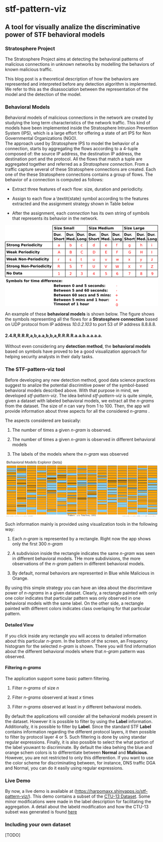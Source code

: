 # **stf-pattern-viz**

## A tool for visually analize the discriminative power of STF behavioral models

### Stratosphere Project

The Stratosphere Project aims at detecting the behavioral patterns of malicious connections in unknown networks by modelling the behaviors of known malicious traffic.  

This blog post is a theoretical description of how the behaviors are represented and interpreted before any detection algorithm is implemented. We refer to this as the disassociation between the representation of the model and the detection of the model.

### Behavioral Models

Behavioral models of malicious connections in the network are created by  studying the long term characteristics of the network traffic. This kind of models have been implemented inside the Stratosphere Intrusion Prevention System (IPS), which is a large effort for offering a state of art IPS for Non Governmental Organizations (NGO).  
The  approach used by  Stratosphere IPS to model the behavior of a connection, starts by aggregating the flows according to a 4-tuple composed of: the source IP address, the destination IP address, the destination port and the protocol. All the flows that match a tuple are aggregated together and referred as a *Stratosphere connection*. From a traffic capture several of these Stratosphere connections are created. Each one of the these Stratosphere connections contains a group of flows. The behavior of a connection is computed as follows:

* Extract three features of each flow: size, duration and periodicity.
    
* Assign to each flow a \textit{state} symbol according to the features extracted and the assignment strategy shown in Table below
    
* After the assignment, each *connection* has its own string of symbols that represents its behavior in the network.


 ![](images/letter-assignment-behavioral-models.png) 



An example of these **behavioral models** is shown below. The figure shows the symbols representing all the flows for a  **Stratosphere connection** based on UDP protocol from IP address *10.0.2.103* to port 53 of IP address 8.8.8.8.


####  2.4.R,R.R.R,a,b,a.a,b,b,a,R.R.R.R.a.a.b.a.a.a.a.
    
Without even considering any **detection method**, the **behavioral models** based on symbols   have proved to be a good visualization approach for helping  security analysts in their daily tasks.

### The STF-pattern-viz tool

Before developing any new detection method, good data science practices suggest to analize the potential discrimitive power of the symbol-based behavioral models described above. With that purpose in mind, we developed *stf-pattern-viz*. The idea behind *stf-pattern-viz* is quite simple, given a dataset with labeled behavioral models, we extract all the *n-grams* from the dataset. The size of *n* can vary from 1 to 100. Then, the app will provide information about three aspects for all the considered *n-grams* . 

The aspects considered are basically:

1. The number of times a given *n-gram* is observed.

2. The number of times a given *n-gram* is observed in different behavioral models

3. The labels of the models where the *n-gram* was observed

 ![](images/stf-pattern-viz.png) 

Such information mainly is provided using visualization tools in the following way: 

1. Each *n-gram* is represented by a rectangle. Right now the app  shows only the first 300 *n-gram*

2. A subdivision inside the rectangle indicates the same *n-gram* was seen in different behavioral models. THe more subdivisions, the more observations of the *n-gram* pattern in different behavioral models.

3. By default, normal behaviors are represented in Blue while Malicious in Orange. 


By using this simple strategy you can have an idea about the discrimitave power of *n-ngrams* in a given dataset. Clearly, a rectangle painted with only one color indicates that particular pattern was only observed in one behavioral models with the same label. On the other side, a rectangle painted with different colors indicates class overlaping for that particular pattern.

#### Detailed View

If you click inside any rectangle you will access to detailed information about this particular *n-gram*. In the bottom of the screen, an Frequency histogram for the selected *n-gram* is shown. There you will find information about the different behavioral models where that *n-gram* patterm was observed.

#### Filtering *n-grams*

The application support some basic pattern filtering.

1. Filter *n-grams* of size *n*

2. Filter *n-grams* observerd at least *x* times

3. Filter *n-grams* observed at least in *y* different behavioral models.

By default the applications will consider all the behavioral models present in the dataset. However it is possible to filter by using the **Label** information. 
Additionally, it is possible to filter by **Label**. Since the standard STF **Label** contains information regarding the different protocol layers, it then possible to filter by protocol layer 4 or 5. Such filtering is done by using standar regular expressions. Finally, it is also possible to select the what partion of the label youwant to discriminate. By default the idea behing the blue and orange schem colors is to differentiate between **Normal** and **Malicious**. However, you are not restricted to only this differention. If you want to use the color scheme for discriminating between, for instance, DNS traffic DGA and Normal, you can do it easily using regular expressions.   

### Live Demo
By now, a live demo is available at (https://harpomaxx.shinyapps.io/stf-pattern-viz/). This demo contains a subset of the [CTU-13 Dataset](http://mcfp.weebly.com/the-ctu-13-dataset-a-labeled-dataset-with-botnet-normal-and-background-traffic.html). Some minor modifications were made in the label description for facilitating the aggregation. A detail about the labeld modification and how the CTU-13 subset was generated is found [here](http://rpubs.com/harpomaxx/ctu13bis)

### Including your own dataset
[TODO]